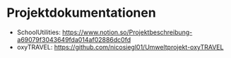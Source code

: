 # Projektdokumentationen

- SchoolUtilities: https://www.notion.so/Projektbeschreibung-a69079f3043649fda014af02886dc0fd
- oxyTRAVEL: https://github.com/nicosiegl01/Umweltprojekt-oxyTRAVEL
